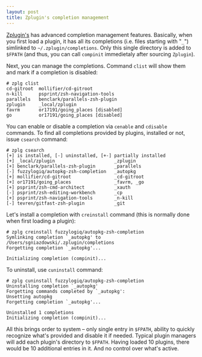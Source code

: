 ```yaml
---
layout: post
title: Zplugin's completion management
---
```


[Zplugin's](https://github.com/psprint/zplugin) has advanced completion
management features. Basically, when you first load a plugin, it has all
its completions (i.e. files starting with "`_`") simlinked to
`~/.zplugin/completions`. Only this single directory is added to
`$FPATH` (and thus, you can call `compinit` immedietaly after sourcing
`Zplugin`).

Next, you can manage the completions. Command `clist` will show them and
mark if a completion is disabled:

```
# zplg clist
cd-gitroot  mollifier/cd-gitroot
n-kill      psprint/zsh-navigation-tools
parallels   benclark/parallels-zsh-plugin
zplugin     _local/zplugin
favrm       or17191/going_places [disabled]
go          or17191/going_places [disabled]
```

You can enable or disable a completion via `cenable` and `cdisable`
commands. To find all completions provided by plugins, installed or not,
issue `csearch` command:

```
# zplg csearch
[+] is installed, [-] uninstalled, [+-] partially installed
[+] _local/zplugin                      _zplugin
[+] benclark/parallels-zsh-plugin       _parallels
[-] fuzzylogiq/autopkg-zsh-completion   _autopkg
[+] mollifier/cd-gitroot                _cd-gitroot
[+] or17191/going_places                _favrm, _go
[+] psprint/zsh-cmd-architect           _xauth
[-] psprint/zsh-editing-workbench       _cp
[+] psprint/zsh-navigation-tools        _n-kill
[-] tevren/gitfast-zsh-plugin           _git
```

Let's install a completion with `creinstall` command (this is normally
done when first loading a plugin):

```
# zplg creinstall fuzzylogiq/autopkg-zsh-completion
Symlinking completion `_autopkg' to
/Users/sgniazdowski/.zplugin/completions
Forgetting completion `_autopkg'...

Initializing completion (compinit)...
```

To uninstall, use `cuninstall` command:

```
# zplg cuninstall fuzzylogiq/autopkg-zsh-completion
Uninstalling completion `_autopkg'
Forgetting commands completed by `_autopkg':
Unsetting autopkg
Forgetting completion `_autopkg'...

Uninstalled 1 completions
Initializing completion (compinit)...
```

All this brings order to system – only single entry in `$FPATH`, ability
to quickly recognize what's provided and disable it if needed. Typical
plugin managers will add each plugin's directory to `$FPATH`. Having
loaded 10 plugins, there would be 10 additional entries in it. And no
control over what's active.
